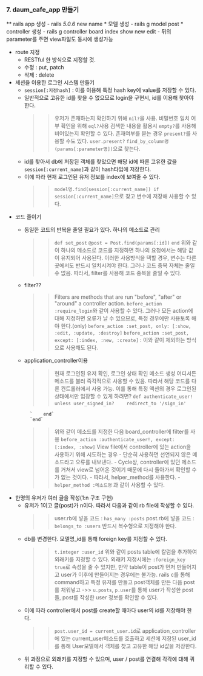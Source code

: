 ### 7. daum_cafe_app 만들기
** rails app 생성
    - rails _5.0.6_ new name
    * 모델 생성
        - rails g model post
    * controller 생성
        - rails g controller board index show new edit
        - 뒤의 parameter를 주면 view파일도 동시에 생성가능
* route 지정
    - RESTful 한 방식으로 지정할 것.
    - 수정 : put, patch
    - 삭제 : delete
* 세션을 이용한 로그인 시스템 만들기
    - `session[:지정hash]` : 이를 이용해 특정 hash key에 value를 저장할 수 있다.
    - 일반적으로 고유한 id를 찾을 수 없으므로 login을 구현시, id를 이용해 찾아야 한다.
        >> 유저가 존재하는지 확인하기 위해 `nil?`을 사용. 비밀번호 일치 여부 확인을 위해 `eql?`사용
        >> 검색한 내용을 활용시 `empty?`를 사용해 비어있는지 확인할 수 있다.
        >> 존재여부를 묻는 경우 `present?`를 사용할 수도 있다.
        `user.present?`
        >> `find_by_column명(params[:parameter명])`으로 찾는다.
    - id를 찾아서 db에 저장된 객체를 찾았으면 해당 id에 따른 고유한 값을 `session[:current_name]`과 같이 hash타입에 저장한다.
    - 이에 따라 현재 로그인된 유저 정보를 index에 보여줄 수 있다.
        >> `model명.find(session[:current_name]) if session[:current_name]`으로 찾고 변수에 저장해 사용할 수 있다.
* 코드 줄이기
    - 동일한 코드의 반복을 줄일 필요가 있다. 하나의 메소드로 관리
        >> `def set_post`
               `@post = Post.find(params[:id])`
            `end`
        >> 위와 같이 하나의 메소드로 코드를 지정하면 하나의 요청에서는 해당 값이 유지되어 사용된다.
        >> 이러한 사용방식을 택할 경우, 변수는 다른 곳에서도 반드시 일치시켜야 한다.
        >> 그러나 코드 중복 자체는 줄일 수 없음.
        >> 따라서, filter를 사용해 코드 중복을 줄일 수 있다.
    - filter??
        >> Filters are methods that are run "before", "after" or "around" a controller action.
        >> `before_action :require_login`와 같이 사용할 수 있다.
        >> 그러나 모든 action에 대해 지정하면 오류가 날 수 있으므로, 특정 경우에만 사용토록 해야 한다.(only)
        >> `before_action :set_post, only: [:show, :edit, :update, :destroy]`
        >> `before_action :set_post, except: [:index, :new, :create]` : 이와 같이 제외하는 방식으로 사용해도 된다.
    - application_controller이용
        >> 현재 로그인된 유저 확인, 로그인 상태 확인 메소드 생성
        >> 어디서든 메소드를 불러 즉각적으로 사용할 수 있음.
        >> 따라서 해당 코드를 다른 컨트롤러에서 사용 가능.
        >> 이를 통해 특정 액션의 경우 로그인된 상태에서만 입장할 수 있게 하려면?
            `def authenticate_user!`
            `   unless user_signed_in?`
            `    redirect_to '/sign_in'`
     
            `    end`
            `end`
        >> 위와 같이 메소드를 지정한 다음 board_controller에 filter를 사용
            `before_action :authenticate_user!, except: [:index, :show]`
        >> View file에서 controller에 있는 action을 사용하기 위해 시도하는 경우
            - 단순히 사용하면 선언되지 않은 메소드라고 오류를 내보낸다.
            - Cycle상, controller에 있던 메소드를 거쳐서 view로 넘어온 것이기 때문에 다시 돌아가서 확인할 수가 없는 것이다.
            - 따라서, helper_method를 사용한다.
            - `helper_method :메소드명` 과 같이 사용할 수 있다.
* 한명의 유저가 여러 글을 작성(1:n 구조 구현)
    - 유저가 1이고 글(post)가 n이다. 따라서 다음과 같이 rb file에 작성할 수 있다.
        >> user.rb에 넣을 코드 : `has_many :posts`
        >> post.rb에 넣을 코드 : `belongs_to :users`
        >> 반드시 복수형으로 지정해야 한다.
    - db를 변경한다. 모델명_id를 통해 foreign key를 지정할 수 있다.
        >> `t.integer :user_id`
        >> 위와 같이 posts table에 칼럼을 추가하여 외래키를 지정할 수 있다.
        >> 외래키 지정시에는 `:foreign_key true`로 속성을 줄 수 있지만, 만약 table이 post가 먼저 만들어지고 user가 이후에 만들어지는 경우에는 불가능.
        >> rails c를 통해 command하고 특정 유저를 만들고 post객체를 만든 다음 post를 채워넣고
            ->> `u.posts`, `p.user`를 통해 user가 작성한 post들, post를 작성한 user 정보를 확인할 수 있다.
    - 이에 따라 controller에서 post를 create할 때마다 user의 id를 저장해야 한다.
        >> `post.user_id = current_user.id`로 application_controller에 있는 current_user메소드를 호출하고
        >> 세션에 저장된 user_id를 통해 User모델에서 객체를 찾고 고유한 해당 id값을 저장한다.
    - 위 과정으로 외래키를 지정할 수 있으며, user / post를 연결해 각각에 대해 쿼리할 수 있다.